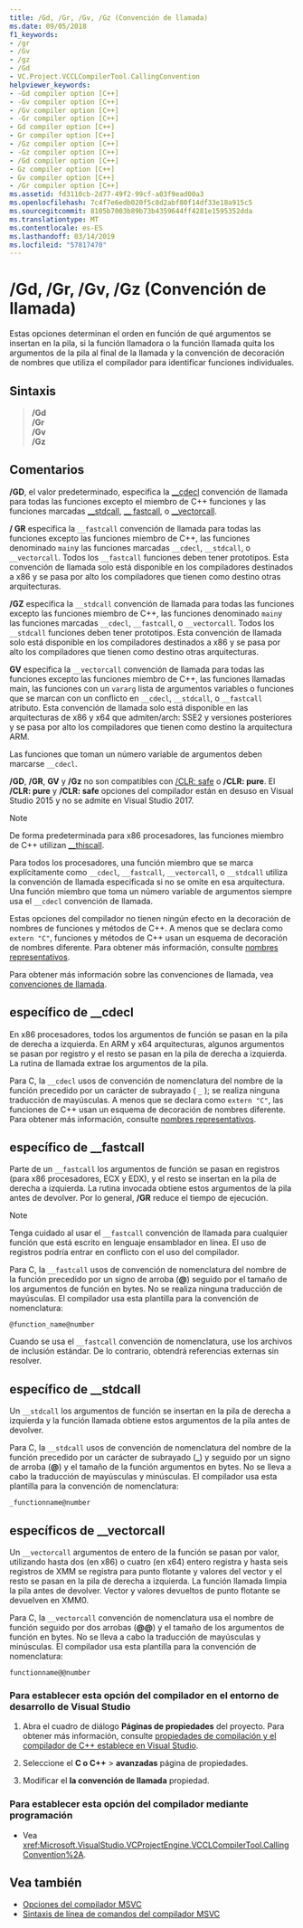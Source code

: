 ```yaml
---
title: /Gd, /Gr, /Gv, /Gz (Convención de llamada)
ms.date: 09/05/2018
f1_keywords:
- /gr
- /Gv
- /gz
- /Gd
- VC.Project.VCCLCompilerTool.CallingConvention
helpviewer_keywords:
- -Gd compiler option [C++]
- -Gv compiler option [C++]
- /Gv compiler option [C++]
- -Gr compiler option [C++]
- Gd compiler option [C++]
- Gr compiler option [C++]
- /Gz compiler option [C++]
- -Gz compiler option [C++]
- /Gd compiler option [C++]
- Gz compiler option [C++]
- Gv compiler option [C++]
- /Gr compiler option [C++]
ms.assetid: fd3110cb-2d77-49f2-99cf-a03f9ead00a3
ms.openlocfilehash: 7c4f7e6edb020f5c8d2abf80f14df33e18a915c5
ms.sourcegitcommit: 8105b7003b89b73b4359644ff4281e1595352dda
ms.translationtype: MT
ms.contentlocale: es-ES
ms.lasthandoff: 03/14/2019
ms.locfileid: "57817470"
---
```

# <a name="gd-gr-gv-gz-calling-convention"></a>/Gd, /Gr, /Gv, /Gz (Convención de llamada)

Estas opciones determinan el orden en función de qué argumentos se insertan en la pila, si la función llamadora o la función llamada quita los argumentos de la pila al final de la llamada y la convención de decoración de nombres que utiliza el compilador para identificar funciones individuales.

## <a name="syntax"></a>Sintaxis

> **/Gd**<br/>
> **/Gr**<br/>
> **/Gv**<br/>
> **/Gz**<br/>

## <a name="remarks"></a>Comentarios

**/GD**, el valor predeterminado, especifica la [__cdecl](../../cpp/cdecl.md) convención de llamada para todas las funciones excepto el miembro de C++ funciones y las funciones marcadas [__stdcall](../../cpp/stdcall.md), [__ fastcall](../../cpp/fastcall.md), o [__vectorcall](../../cpp/vectorcall.md).

**/ GR** especifica la `__fastcall` convención de llamada para todas las funciones excepto las funciones miembro de C++, las funciones denominado `main`y las funciones marcadas `__cdecl`, `__stdcall`, o `__vectorcall`. Todos los `__fastcall` funciones deben tener prototipos. Esta convención de llamada solo está disponible en los compiladores destinados a x86 y se pasa por alto los compiladores que tienen como destino otras arquitecturas.

**/GZ** especifica la `__stdcall` convención de llamada para todas las funciones excepto las funciones miembro de C++, las funciones denominado `main`y las funciones marcadas `__cdecl`, `__fastcall`, o `__vectorcall`. Todos los `__stdcall` funciones deben tener prototipos. Esta convención de llamada solo está disponible en los compiladores destinados a x86 y se pasa por alto los compiladores que tienen como destino otras arquitecturas.

**GV** especifica la `__vectorcall` convención de llamada para todas las funciones excepto las funciones miembro de C++, las funciones llamadas main, las funciones con un `vararg` lista de argumentos variables o funciones que se marcan con un conflicto en `__cdecl`, `__stdcall`, o `__fastcall` atributo. Esta convención de llamada solo está disponible en las arquitecturas de x86 y x64 que admiten/arch: SSE2 y versiones posteriores y se pasa por alto los compiladores que tienen como destino la arquitectura ARM.

Las funciones que toman un número variable de argumentos deben marcarse `__cdecl`.

**/GD**, **/GR**, **GV** y **/Gz** no son compatibles con [/CLR: safe](clr-common-language-runtime-compilation.md) o   **/CLR: pure**. El **/CLR: pure** y **/CLR: safe** opciones del compilador están en desuso en Visual Studio 2015 y no se admite en Visual Studio 2017.

> [!NOTE]
> De forma predeterminada para x86 procesadores, las funciones miembro de C++ utilizan [__thiscall](../../cpp/thiscall.md).

Para todos los procesadores, una función miembro que se marca explícitamente como `__cdecl`, `__fastcall`, `__vectorcall`, o `__stdcall` utiliza la convención de llamada especificada si no se omite en esa arquitectura. Una función miembro que toma un número variable de argumentos siempre usa el `__cdecl` convención de llamada.

Estas opciones del compilador no tienen ningún efecto en la decoración de nombres de funciones y métodos de C++. A menos que se declara como `extern "C"`, funciones y métodos de C++ usan un esquema de decoración de nombres diferente. Para obtener más información, consulte [nombres representativos](decorated-names.md).

Para obtener más información sobre las convenciones de llamada, vea [convenciones de llamada](../../cpp/calling-conventions.md).

## <a name="cdecl-specifics"></a>específico de __cdecl

En x86 procesadores, todos los argumentos de función se pasan en la pila de derecha a izquierda. En ARM y x64 arquitecturas, algunos argumentos se pasan por registro y el resto se pasan en la pila de derecha a izquierda. La rutina de llamada extrae los argumentos de la pila.

Para C, la `__cdecl` usos de convención de nomenclatura del nombre de la función precedido por un carácter de subrayado ( `_` ); se realiza ninguna traducción de mayúsculas. A menos que se declara como `extern "C"`, las funciones de C++ usan un esquema de decoración de nombres diferente. Para obtener más información, consulte [nombres representativos](decorated-names.md).

## <a name="fastcall-specifics"></a>específico de __fastcall

Parte de un `__fastcall` los argumentos de función se pasan en registros (para x86 procesadores, ECX y EDX), y el resto se insertan en la pila de derecha a izquierda. La rutina invocada obtiene estos argumentos de la pila antes de devolver. Por lo general, **/GR** reduce el tiempo de ejecución.

> [!NOTE]
> Tenga cuidado al usar el `__fastcall` convención de llamada para cualquier función que está escrito en lenguaje ensamblador en línea. El uso de registros podría entrar en conflicto con el uso del compilador.

Para C, la `__fastcall` usos de convención de nomenclatura del nombre de la función precedido por un signo de arroba (**\@**) seguido por el tamaño de los argumentos de función en bytes. No se realiza ninguna traducción de mayúsculas. El compilador usa esta plantilla para la convención de nomenclatura:

`@function_name@number`

Cuando se usa el `__fastcall` convención de nomenclatura, use los archivos de inclusión estándar. De lo contrario, obtendrá referencias externas sin resolver.

## <a name="stdcall-specifics"></a>específico de __stdcall

Un `__stdcall` los argumentos de función se insertan en la pila de derecha a izquierda y la función llamada obtiene estos argumentos de la pila antes de devolver.

Para C, la `__stdcall` usos de convención de nomenclatura del nombre de la función precedido por un carácter de subrayado (**\_**) y seguido por un signo de arroba (**\@**) y el tamaño de la función argumentos en bytes. No se lleva a cabo la traducción de mayúsculas y minúsculas. El compilador usa esta plantilla para la convención de nomenclatura:

`_functionname@number`

## <a name="vectorcall-specifics"></a>específicos de __vectorcall

Un `__vectorcall` argumentos de entero de la función se pasan por valor, utilizando hasta dos (en x86) o cuatro (en x64) entero registra y hasta seis registros de XMM se registra para punto flotante y valores del vector y el resto se pasan en la pila de derecha a izquierda. La función llamada limpia la pila antes de devolver. Vector y valores devueltos de punto flotante se devuelven en XMM0.

Para C, la `__vectorcall` convención de nomenclatura usa el nombre de función seguido por dos arrobas (**\@\@**) y el tamaño de los argumentos de función en bytes. No se lleva a cabo la traducción de mayúsculas y minúsculas. El compilador usa esta plantilla para la convención de nomenclatura:

`functionname@@number`

### <a name="to-set-this-compiler-option-in-the-visual-studio-development-environment"></a>Para establecer esta opción del compilador en el entorno de desarrollo de Visual Studio

1. Abra el cuadro de diálogo **Páginas de propiedades** del proyecto. Para obtener más información, consulte [propiedades de compilación y el compilador de C++ establece en Visual Studio](../working-with-project-properties.md).

1. Seleccione el **C o C++** > **avanzadas** página de propiedades.

1. Modificar el **la convención de llamada** propiedad.

### <a name="to-set-this-compiler-option-programmatically"></a>Para establecer esta opción del compilador mediante programación

- Vea <xref:Microsoft.VisualStudio.VCProjectEngine.VCCLCompilerTool.CallingConvention%2A>.

## <a name="see-also"></a>Vea también

- [Opciones del compilador MSVC](compiler-options.md)
- [Sintaxis de línea de comandos del compilador MSVC](compiler-command-line-syntax.md)
